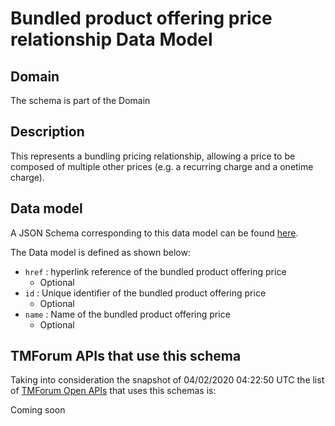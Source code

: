 # Bundled product offering price relationship Data Model

## Domain

The  schema is part of the  Domain

## Description

This represents a bundling pricing relationship, allowing a price to be composed of multiple other prices (e.g. a recurring charge and a onetime charge).

## Data model

A JSON Schema corresponding to this data model can be found
[here](https://github.com/tmforum-rand/schemas/blob/candidates/Product/BundledProductOfferingPriceRelationship.schema.json).

The Data model is defined as shown below:
- `href` : hyperlink reference of the bundled product offering price
  - Optional
- `id` : Unique identifier of the bundled product offering price
  - Optional
- `name` : Name of the bundled product offering price
  - Optional




## TMForum APIs that use this schema

Taking into consideration the snapshot of 04/02/2020 04:22:50 UTC the list of [TMForum Open APIs](https://www.tmforum.org/open-apis/) that uses this schemas is:

Coming soon